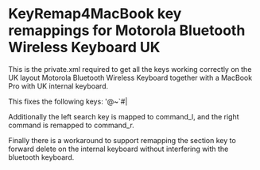 KeyRemap4MacBook key remappings for Motorola Bluetooth Wireless Keyboard UK
===========================================================================

This is the private.xml required to get all the keys working correctly on the UK layout Motorola Bluetooth Wireless Keyboard together with a MacBook Pro with UK internal keyboard.

This fixes the following keys: '@~`\#|

Additionally the left search key is mapped to command_l, and the right command is remapped to command_r.

Finally there is a workaround to support remapping the section key to forward delete on the internal keyboard without interfering with the bluetooth keyboard.
